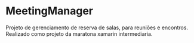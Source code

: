 # MeetingManager
Projeto de gerenciamento de reserva de salas, para reuniões e encontros. Realizado como projeto da maratona xamarin intermediaria.

